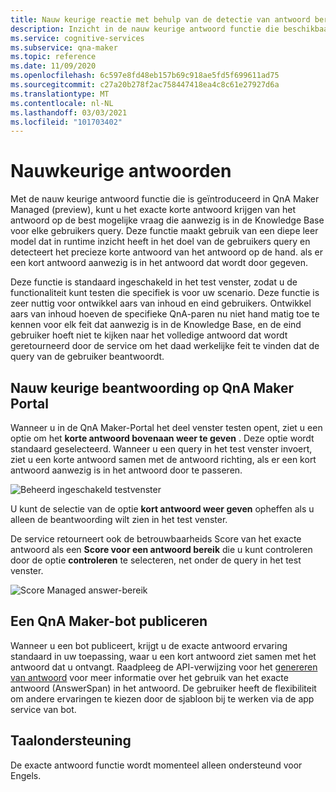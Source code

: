 ```yaml
---
title: Nauw keurige reactie met behulp van de detectie van antwoord bereik-QnA Maker
description: Inzicht in de nauw keurige antwoord functie die beschikbaar is in QnA Maker beheerd.
ms.service: cognitive-services
ms.subservice: qna-maker
ms.topic: reference
ms.date: 11/09/2020
ms.openlocfilehash: 6c597e8fd48eb157b69c918ae5fd5f699611ad75
ms.sourcegitcommit: c27a20b278f2ac758447418ea4c8c61e27927d6a
ms.translationtype: MT
ms.contentlocale: nl-NL
ms.lasthandoff: 03/03/2021
ms.locfileid: "101703402"
---
```

# <a name="precise-answering"></a>Nauwkeurige antwoorden

Met de nauw keurige antwoord functie die is geïntroduceerd in QnA Maker Managed (preview), kunt u het exacte korte antwoord krijgen van het antwoord op de best mogelijke vraag die aanwezig is in de Knowledge Base voor elke gebruikers query. Deze functie maakt gebruik van een diepe leer model dat in runtime inzicht heeft in het doel van de gebruikers query en detecteert het precieze korte antwoord van het antwoord op de hand. als er een kort antwoord aanwezig is in het antwoord dat wordt door gegeven. 

Deze functie is standaard ingeschakeld in het test venster, zodat u de functionaliteit kunt testen die specifiek is voor uw scenario. Deze functie is zeer nuttig voor ontwikkel aars van inhoud en eind gebruikers. Ontwikkel aars van inhoud hoeven de specifieke QnA-paren nu niet hand matig toe te kennen voor elk feit dat aanwezig is in de Knowledge Base, en de eind gebruiker hoeft niet te kijken naar het volledige antwoord dat wordt geretourneerd door de service om het daad werkelijke feit te vinden dat de query van de gebruiker beantwoordt. 

## <a name="precise-answering-on-qna-maker-portal"></a>Nauw keurige beantwoording op QnA Maker Portal

Wanneer u in de QnA Maker-Portal het deel venster testen opent, ziet u een optie om het **korte antwoord bovenaan weer te geven** . Deze optie wordt standaard geselecteerd. Wanneer u een query in het test venster invoert, ziet u een korte antwoord samen met de antwoord richting, als er een kort antwoord aanwezig is in het antwoord door te passeren. 
 
![Beheerd ingeschakeld testvenster](../QnAMaker/media/conversational-context/test-pane-with-managed.png)

U kunt de selectie van de optie **kort antwoord weer geven** opheffen als u alleen de beantwoording wilt zien in het test venster. 

De service retourneert ook de betrouwbaarheids Score van het exacte antwoord als een **Score voor een antwoord bereik** die u kunt controleren door de optie **controleren** te selecteren, net onder de query in het test venster.

![Score Managed answer-bereik](../QnAMaker/media/conversational-context/managed-answer-span-score.png)

## <a name="publishing-a-qna-maker-bot"></a>Een QnA Maker-bot publiceren

Wanneer u een bot publiceert, krijgt u de exacte antwoord ervaring standaard in uw toepassing, waar u een kort antwoord ziet samen met het antwoord dat u ontvangt. Raadpleeg de API-verwijzing voor het [genereren van antwoord](/rest/api/cognitiveservices/qnamakerv5.0-preview.1/knowledgebase/generateanswer#answerspan) voor meer informatie over het gebruik van het exacte antwoord (AnswerSpan) in het antwoord. De gebruiker heeft de flexibiliteit om andere ervaringen te kiezen door de sjabloon bij te werken via de app service van bot. 

## <a name="language-support"></a>Taalondersteuning

De exacte antwoord functie wordt momenteel alleen ondersteund voor Engels.